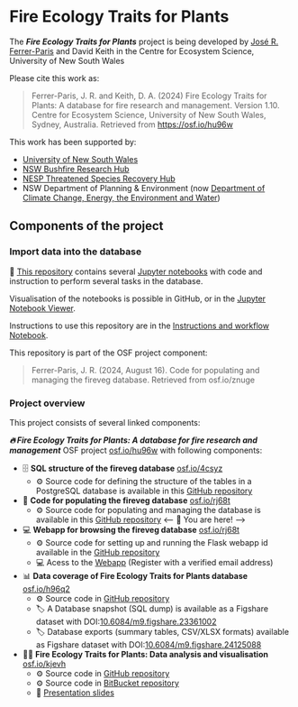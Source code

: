 # Fire Ecology Traits for Plants

The ***Fire Ecology Traits for Plants*** project is being developed by  [José R. Ferrer-Paris](https://github.com/jrfep) and David Keith in the Centre for Ecosystem Science, University of New South Wales

Please cite this work as:

> Ferrer-Paris, J. R. and Keith, D. A. (2024) Fire Ecology Traits for Plants: A database for fire research and management. Version 1.10. Centre for Ecosystem Science, University of New South Wales, Sydney, Australia. Retrieved from <https://osf.io/hu96w>

This work has been supported by:

- [University of New South Wales](https://www.unsw.edu.au/)
- [NSW Bushfire Research Hub](https://www.bushfirehub.org/)
- [NESP Threatened Species Recovery Hub](https://www.nespthreatenedspecies.edu.au/)
- NSW Department of Planning & Environment (now [Department of Climate Change, Energy, the Environment and Water](https://www.nsw.gov.au/departments-and-agencies/dcceew))

## Components of the project

### Import data into the database

:dart: [This repository](https://github.com/ces-unsw-edu-au/fireveg-db-imports) contains several [Jupyter notebooks](https://jupyter.org/try) with code and instruction to perform several tasks in the database.

Visualisation of the notebooks is possible in GitHub, or in the [Jupyter Notebook Viewer](https://nbviewer.org/).

Instructions to use this repository are in the [Instructions and workflow Notebook](Instructions-and-workflow.ipynb). 

This repository is part of the OSF project component:

> Ferrer-Paris, J. R. (2024, August 16). Code for populating and managing the fireveg database. Retrieved from osf.io/znuge


### Project overview

<!--// Need to update this figure
![Overview of project resources](figs/Fireveg-project-resources.png)
//-->
This project consists of several linked components:

***🔥 Fire Ecology Traits for Plants: A database for fire research and management*** OSF project [osf.io/hu96w](https://osf.io/hu96w/) with following components:

  - :file_cabinet: **SQL structure of the fireveg database** [osf.io/4csyz](https://osf.io/4csyz)
    - :gear: Source code for defining the structure of the tables in a PostgreSQL database is available in this [GitHub repository](https://github.com/ces-unsw-edu-au/fireveg-db) 
  - :briefcase: **Code for populating the fireveg database** [osf.io/rj68t](https://osf.io/znuge)
    - :gear: Source code for populating and managing the database is available in this [GitHub repository](https://github.com/ces-unsw-edu-au/fireveg-db-imports) <-- :dart: You are here! -->
  - :computer: **Webapp for browsing the fireveg database** [osf.io/rj68t](https://osf.io/rj68t)
    - :gear: Source code for setting up and running the Flask webapp id available in the [GitHub repository](https://github.com/ces-unsw-edu-au/fireveg-webapp)
    - :computer: Acess to the [Webapp](http://fireecologyplants.net) (Register with a verified email address)
  - :bar_chart: **Data coverage of Fire Ecology Traits for Plants database** [osf.io/h96q2](https://osf.io/h96q2/)
    - :gear: Source code in [GitHub repository](https://github.com/ces-unsw-edu-au/fireveg-db-exports/)
    - :label: A Database snapshot (SQL dump) is available as a Figshare dataset with DOI:[10.6084/m9.figshare.23361002](https://doi.org/10.6084/m9.figshare.23361002)
    - :label: Database exports (summary tables, CSV/XLSX formats) available as Figshare dataset with DOI:[10.6084/m9.figshare.24125088](https://doi.org/10.6084/m9.figshare.24125088)
  - :technologist: **Fire Ecology Traits for Plants: Data analysis and visualisation** [osf.io/kjevh](https://osf.io/kjevh)
    - :gear: Source code in [GitHub repository](https://github.com/ces-unsw-edu-au/fireveg-analysis)
    - :gear: Source code in [BitBucket repository](https://bitbucket.org/fireveg/fireveg-presentations)
    - :speech_balloon: [Presentation slides](https://rpubs.com/jrfep/firevegdb-ESA2023) 


